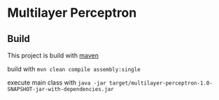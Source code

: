 # Multilayer Perceptron
## Build
This project is build with [maven](http://maven.apache.org)

build with `mvn clean compile assembly:single`

execute main class with `java -jar target/multilayer-perceptron-1.0-SNAPSHOT-jar-with-dependencies.jar`
